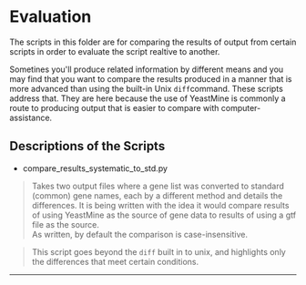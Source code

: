 Evaluation
==========

The scripts in this folder are for comparing the results of output from certain scripts in order to evaluate the script realtive to another.

Sometines you'll produce related information by different means and you may find that you want to compare the results produced in a manner that is more advanced than using the built-in Unix `diff`command. These scripts address that. They are here because the use of YeastMine is commonly a route to producing output that is easier to compare with computer-assistance.



Descriptions of the Scripts
---------------------------

- compare_results_systematic_to_std.py

> Takes two output files where a gene list was converted to standard (common) gene names, each by a different method and details the differences. It is being written with the idea it would compare results of using YeastMine as the source of gene data to results of using a gtf file as the source.  
As written, by default the comparison is case-insensitive.

> This script goes beyond the `diff` built in to unix, and highlights only the differences that meet certain conditions.


---


